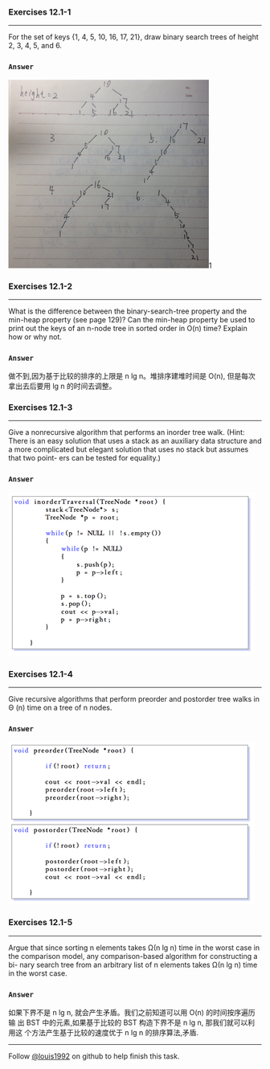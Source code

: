 ### Exercises 12.1-1
***
For the set of keys {1, 4, 5, 10, 16, 17, 21}, draw binary search trees of height 2, 3, 4, 5, and 6.

### `Answer`
![image](./repo/s1/1.png)1


### Exercises 12.1-2
***
What is the difference between the binary-search-tree property and the min-heap property (see page 129)? Can the min-heap property be used to print out the keys of an n-node tree in sorted order in O(n) time? Explain how or why not.

### `Answer`
做不到,因为基于比较的排序的上限是 n lg n。堆排序建堆时间是 O(n), 但是每次 拿出去后要用 lg n 的时间去调整。


### Exercises 12.1-3
***
Give a nonrecursive algorithm that performs an inorder tree walk. (Hint: There is an easy solution that uses a stack as an auxiliary data structure and a more complicated but elegant solution that uses no stack but assumes that two point- ers can be tested for equality.)

### `Answer`
![image](./repo/s1/2.png)


### Exercises 12.1-4
***
Give recursive algorithms that perform preorder and postorder tree walks in Θ (n) time on a tree of n nodes.

### `Answer`
![image](./repo/s1/3.png)

### Exercises 12.1-5
***
Argue that since sorting n elements takes Ω(n lg n) time in the worst case in the comparison model, any comparison-based algorithm for constructing a bi- nary search tree from an arbitrary list of n elements takes Ω(n lg n) time in the worst case.

### `Answer`
如果下界不是 n lg n, 就会产生矛盾。我们之前知道可以用 O(n) 的时间按序遍历输 出 BST 中的元素,如果基于比较的 BST 构造下界不是 n lg n, 那我们就可以利用这 个方法产生基于比较的速度优于 n lg n 的排序算法,矛盾.

***
Follow [@louis1992](https://github.com/gzc) on github to help finish this task.

